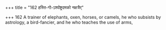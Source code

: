 +++
title = "162 हस्ति-गो-ऽश्वोष्ट्रदमको नक्षत्रैर्"

+++
162	A trainer of elephants, oxen, horses, or camels, he who subsists by astrology, a bird-fancier, and he who teaches the use of arms,